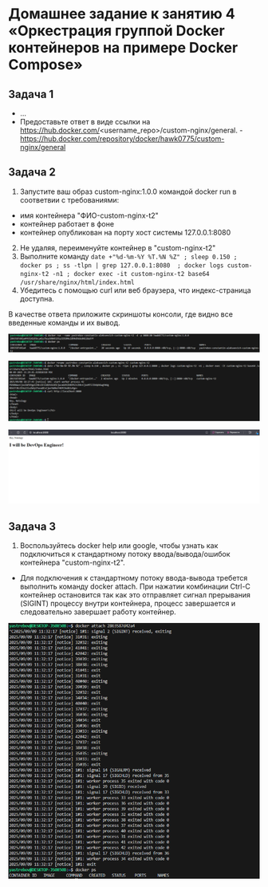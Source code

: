 # Домашнее задание к занятию 4 «Оркестрация группой Docker контейнеров на примере Docker Compose»

## Задача 1
- ...
- Предоставьте ответ в виде ссылки на https://hub.docker.com/<username_repo>/custom-nginx/general. - https://hub.docker.com/repository/docker/hawk0775/custom-nginx/general

## Задача 2
1. Запустите ваш образ custom-nginx:1.0.0 командой docker run в соответвии с требованиями:
- имя контейнера "ФИО-custom-nginx-t2"
- контейнер работает в фоне
- контейнер опубликован на порту хост системы 127.0.0.1:8080
2. Не удаляя, переименуйте контейнер в "custom-nginx-t2"
3. Выполните команду ```date +"%d-%m-%Y %T.%N %Z" ; sleep 0.150 ; docker ps ; ss -tlpn | grep 127.0.0.1:8080  ; docker logs custom-nginx-t2 -n1 ; docker exec -it custom-nginx-t2 base64 /usr/share/nginx/html/index.html```
4. Убедитесь с помощью curl или веб браузера, что индекс-страница доступна.

В качестве ответа приложите скриншоты консоли, где видно все введенные команды и их вывод.

![alt text](https://raw.githubusercontent.com/hawk0774/05-virt-03-docker-compose/main/Screenshot_5.png)

![alt text](https://raw.githubusercontent.com/hawk0774/05-virt-03-docker-compose/main/Screenshot_6.png)

![alt text](https://raw.githubusercontent.com/hawk0774/05-virt-03-docker-compose/main/Screenshot_7.png)

## Задача 3
1. Воспользуйтесь docker help или google, чтобы узнать как подключиться к стандартному потоку ввода/вывода/ошибок контейнера "custom-nginx-t2".
- Для подключения к стандартному потоку ввода-вывода требется выполнить команду docker attach. При нажатии комбинации Ctrl-C контейнер остановится так как это отправляет сигнал прерывания (SIGINT) процессу внутри контейнера, процесс завершается и следовательно завершает работу контейнер.

![alt text](https://raw.githubusercontent.com/hawk0774/05-virt-03-docker-compose/main/Screenshot_1.png)
